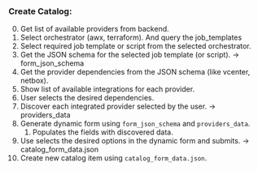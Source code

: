 

### Create Catalog:

0. Get list of available providers from backend.
1. Select orchestrator (awx, terraform). And query the job_templates
2. Select required job template or script from the selected orchestrator.
3. Get the JSON schema for the selected job template (or script). -> form_json_schema
4. Get the provider dependencies from the JSON schema (like vcenter, netbox).
5. Show list of available integrations for each provider.
6. User selects the desired dependencies.
7. Discover each integrated provider selected by the user. -> providers_data
8. Generate dynamic form using `form_json_schema` and `providers_data`.
    1. Populates the fields with discovered data.
9. Use selects the desired options in the dynamic form and submits. -> catalog_form_data.json
10. Create new catalog item using `catalog_form_data.json`.
